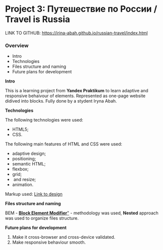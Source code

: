# Project 3: Путешествие по России / Travel is Russia

LINK TO GITHUB: https://irina-abah.github.io/russian-travel/index.html

### Overview
* Intro
* Technologies
* Files structure and naming
* Future plans for development

**Intro**

This is a learning project from **Yandex Praktikum** to learn adaptive and responsive behaivour of elements. Represented as one-page website didived into blocks. Fully done by a stydent Iryna Abah.

**Technologies**

The following technologies were used:

* HTML5;
* CSS.

The following main features of HTML and CSS were used:
* adaptive design;
* positioning;
* semantic HTML;
* flexbox;
* grid;
* <img> and <background> resize;
* animation.

Markup used: [Link to design](https://www.figma.com/file/OyRWEjU6wBwRe1hapzQoLx/Sprint-3%3A-Russia-%2F-desktop-%2B-mobile?node-id=28503%3A0)

**Files structure and naming**

BEM - [**Block Element Modifier**"](https://en.bem.info/methodology/) - methodology was used, **Nested** approach was used to organize files structure.

**Future plans for development**

1. Make it cross-browser and cross-device validated.
2. Make responsive behaviour smooth.
